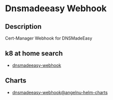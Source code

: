 # Dnsmadeeasy Webhook

## Description

Cert-Manager Webhook for DNSMadeEasy

## k8 at home search

- [dnsmadeeasy-webhook](https://nanne.dev/k8s-at-home-search/#/dnsmadeeasy-webhook)

## Charts

- [dnsmadeeasy-webhook@angelnu-helm-charts](https://angelnu.github.io/helm-charts/)
